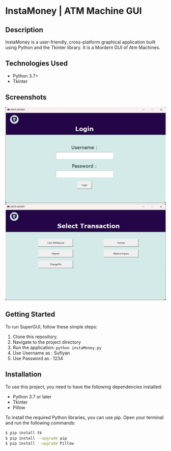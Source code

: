 # InstaMoney | ATM Machine GUI

## Description

InstaMoney is a user-friendly, cross-platform graphical application built using Python and the Tkinter library. It is a Mordern GUI of Atm Machines.


## Technologies Used

- Python 3.7+
- Tkinter

## Screenshots

![InstaMoney Screenshot](images/screenshot1.png)
![InstaMoney Screenshot](images/screenshot2.png)

## Getting Started

To run SuperGUI, follow these simple steps:

1. Clone this repository.
2. Navigate to the project directory
3. Run the application: `python instaMoney.py`
4. Use Username as : Sufiyan
5. Use Password as : 1234


## Installation

To use this project, you need to have the following dependencies installed:

- Python 3.7 or later
- Tkinter
- Pillow

To install the required Python libraries, you can use pip. Open your terminal and run the following commands:

```bash
$ pip install tk
$ pip install --upgrade pip
$ pip install --upgrade Pillow

